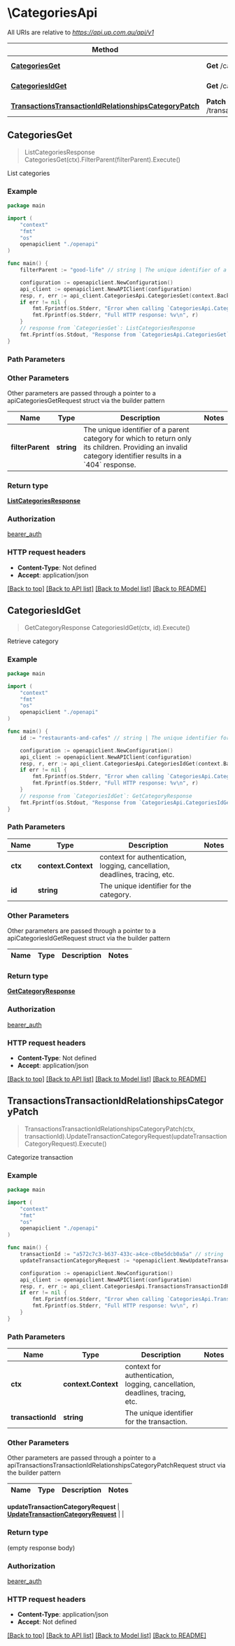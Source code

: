 # \CategoriesApi

All URIs are relative to *https://api.up.com.au/api/v1*

Method | HTTP request | Description
------------- | ------------- | -------------
[**CategoriesGet**](CategoriesApi.md#CategoriesGet) | **Get** /categories | List categories
[**CategoriesIdGet**](CategoriesApi.md#CategoriesIdGet) | **Get** /categories/{id} | Retrieve category
[**TransactionsTransactionIdRelationshipsCategoryPatch**](CategoriesApi.md#TransactionsTransactionIdRelationshipsCategoryPatch) | **Patch** /transactions/{transactionId}/relationships/category | Categorize transaction



## CategoriesGet

> ListCategoriesResponse CategoriesGet(ctx).FilterParent(filterParent).Execute()

List categories



### Example

```go
package main

import (
    "context"
    "fmt"
    "os"
    openapiclient "./openapi"
)

func main() {
    filterParent := "good-life" // string | The unique identifier of a parent category for which to return only its children. Providing an invalid category identifier results in a `404` response.  (optional)

    configuration := openapiclient.NewConfiguration()
    api_client := openapiclient.NewAPIClient(configuration)
    resp, r, err := api_client.CategoriesApi.CategoriesGet(context.Background()).FilterParent(filterParent).Execute()
    if err != nil {
        fmt.Fprintf(os.Stderr, "Error when calling `CategoriesApi.CategoriesGet``: %v\n", err)
        fmt.Fprintf(os.Stderr, "Full HTTP response: %v\n", r)
    }
    // response from `CategoriesGet`: ListCategoriesResponse
    fmt.Fprintf(os.Stdout, "Response from `CategoriesApi.CategoriesGet`: %v\n", resp)
}
```

### Path Parameters



### Other Parameters

Other parameters are passed through a pointer to a apiCategoriesGetRequest struct via the builder pattern


Name | Type | Description  | Notes
------------- | ------------- | ------------- | -------------
 **filterParent** | **string** | The unique identifier of a parent category for which to return only its children. Providing an invalid category identifier results in a &#x60;404&#x60; response.  | 

### Return type

[**ListCategoriesResponse**](ListCategoriesResponse.md)

### Authorization

[bearer_auth](../README.md#bearer_auth)

### HTTP request headers

- **Content-Type**: Not defined
- **Accept**: application/json

[[Back to top]](#) [[Back to API list]](../README.md#documentation-for-api-endpoints)
[[Back to Model list]](../README.md#documentation-for-models)
[[Back to README]](../README.md)


## CategoriesIdGet

> GetCategoryResponse CategoriesIdGet(ctx, id).Execute()

Retrieve category



### Example

```go
package main

import (
    "context"
    "fmt"
    "os"
    openapiclient "./openapi"
)

func main() {
    id := "restaurants-and-cafes" // string | The unique identifier for the category. 

    configuration := openapiclient.NewConfiguration()
    api_client := openapiclient.NewAPIClient(configuration)
    resp, r, err := api_client.CategoriesApi.CategoriesIdGet(context.Background(), id).Execute()
    if err != nil {
        fmt.Fprintf(os.Stderr, "Error when calling `CategoriesApi.CategoriesIdGet``: %v\n", err)
        fmt.Fprintf(os.Stderr, "Full HTTP response: %v\n", r)
    }
    // response from `CategoriesIdGet`: GetCategoryResponse
    fmt.Fprintf(os.Stdout, "Response from `CategoriesApi.CategoriesIdGet`: %v\n", resp)
}
```

### Path Parameters


Name | Type | Description  | Notes
------------- | ------------- | ------------- | -------------
**ctx** | **context.Context** | context for authentication, logging, cancellation, deadlines, tracing, etc.
**id** | **string** | The unique identifier for the category.  | 

### Other Parameters

Other parameters are passed through a pointer to a apiCategoriesIdGetRequest struct via the builder pattern


Name | Type | Description  | Notes
------------- | ------------- | ------------- | -------------


### Return type

[**GetCategoryResponse**](GetCategoryResponse.md)

### Authorization

[bearer_auth](../README.md#bearer_auth)

### HTTP request headers

- **Content-Type**: Not defined
- **Accept**: application/json

[[Back to top]](#) [[Back to API list]](../README.md#documentation-for-api-endpoints)
[[Back to Model list]](../README.md#documentation-for-models)
[[Back to README]](../README.md)


## TransactionsTransactionIdRelationshipsCategoryPatch

> TransactionsTransactionIdRelationshipsCategoryPatch(ctx, transactionId).UpdateTransactionCategoryRequest(updateTransactionCategoryRequest).Execute()

Categorize transaction



### Example

```go
package main

import (
    "context"
    "fmt"
    "os"
    openapiclient "./openapi"
)

func main() {
    transactionId := "a572c7c3-b637-433c-a4ce-c0be5dcb0a5a" // string | The unique identifier for the transaction. 
    updateTransactionCategoryRequest := *openapiclient.NewUpdateTransactionCategoryRequest(*openapiclient.NewCategoryInputResourceIdentifier("Type_example", "Id_example")) // UpdateTransactionCategoryRequest |  (optional)

    configuration := openapiclient.NewConfiguration()
    api_client := openapiclient.NewAPIClient(configuration)
    resp, r, err := api_client.CategoriesApi.TransactionsTransactionIdRelationshipsCategoryPatch(context.Background(), transactionId).UpdateTransactionCategoryRequest(updateTransactionCategoryRequest).Execute()
    if err != nil {
        fmt.Fprintf(os.Stderr, "Error when calling `CategoriesApi.TransactionsTransactionIdRelationshipsCategoryPatch``: %v\n", err)
        fmt.Fprintf(os.Stderr, "Full HTTP response: %v\n", r)
    }
}
```

### Path Parameters


Name | Type | Description  | Notes
------------- | ------------- | ------------- | -------------
**ctx** | **context.Context** | context for authentication, logging, cancellation, deadlines, tracing, etc.
**transactionId** | **string** | The unique identifier for the transaction.  | 

### Other Parameters

Other parameters are passed through a pointer to a apiTransactionsTransactionIdRelationshipsCategoryPatchRequest struct via the builder pattern


Name | Type | Description  | Notes
------------- | ------------- | ------------- | -------------

 **updateTransactionCategoryRequest** | [**UpdateTransactionCategoryRequest**](UpdateTransactionCategoryRequest.md) |  | 

### Return type

 (empty response body)

### Authorization

[bearer_auth](../README.md#bearer_auth)

### HTTP request headers

- **Content-Type**: application/json
- **Accept**: Not defined

[[Back to top]](#) [[Back to API list]](../README.md#documentation-for-api-endpoints)
[[Back to Model list]](../README.md#documentation-for-models)
[[Back to README]](../README.md)

